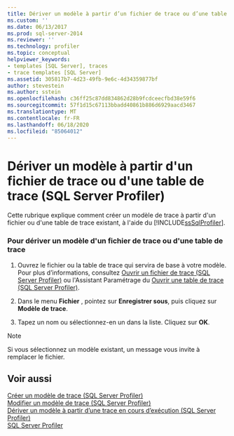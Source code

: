 ```yaml
---
title: Dériver un modèle à partir d’un fichier de trace ou d’une table de trace (SQL Server Profiler) | Microsoft Docs
ms.custom: ''
ms.date: 06/13/2017
ms.prod: sql-server-2014
ms.reviewer: ''
ms.technology: profiler
ms.topic: conceptual
helpviewer_keywords:
- templates [SQL Server], traces
- trace templates [SQL Server]
ms.assetid: 305817b7-4d23-49fb-9e6c-4d34359877bf
author: stevestein
ms.author: sstein
ms.openlocfilehash: c36ff25c87dd834862d28b9fcdceecfbd38e59f6
ms.sourcegitcommit: 57f1d15c67113bbadd40861b886d6929aacd3467
ms.translationtype: MT
ms.contentlocale: fr-FR
ms.lasthandoff: 06/18/2020
ms.locfileid: "85064012"
---
```

# <a name="derive-a-template-from-a-trace-file-or-trace-table-sql-server-profiler"></a>Dériver un modèle à partir d'un fichier de trace ou d'une table de trace (SQL Server Profiler)
  Cette rubrique explique comment créer un modèle de trace à partir d'un fichier ou d'une table de trace existant, à l'aide du [!INCLUDE[ssSqlProfiler](../../includes/sssqlprofiler-md.md)].  
  
### <a name="to-derive-a-template-from-a-trace-file-or-trace-table"></a>Pour dériver un modèle d'un fichier de trace ou d'une table de trace  
  
1.  Ouvrez le fichier ou la table de trace qui servira de base à votre modèle. Pour plus d’informations, consultez [Ouvrir un fichier de trace &#40;SQL Server Profiler&#41;](open-a-trace-file-sql-server-profiler.md) ou l'Assistant Paramétrage du [Ouvrir une table de trace &#40;SQL Server Profiler&#41;](open-a-trace-table-sql-server-profiler.md).  
  
2.  Dans le menu **Fichier** , pointez sur **Enregistrer sous**, puis cliquez sur **Modèle de trace**.  
  
3.  Tapez un nom ou sélectionnez-en un dans la liste. Cliquez sur **OK**.  
  
> [!NOTE]  
>  Si vous sélectionnez un modèle existant, un message vous invite à remplacer le fichier.  
  
## <a name="see-also"></a>Voir aussi  
 [Créer un modèle de trace &#40;SQL Server Profiler&#41;](create-a-trace-template-sql-server-profiler.md)   
 [Modifier un modèle de trace &#40;SQL Server Profiler&#41;](../../database-engine/modify-a-trace-template-sql-server-profiler.md)   
 [Dériver un modèle à partir d’une trace en cours d’exécution &#40;SQL Server Profiler&#41;](derive-a-template-from-a-running-trace-sql-server-profiler.md)   
 [SQL Server Profiler](sql-server-profiler.md)  
  
  
